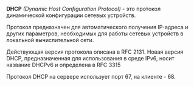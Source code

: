 
**DHCP** *(Dynamic Host Configuration Protocol)* - это протокол динамической конфигурации сетевых устройств.

Протокол предназначен для автоматического получения IP-адреса и других параметров, необходимых для работы сетевых устройств в локальной вычислительной сети.

Действующая версия протокола описана в RFC 2131. Новая версия DHCP, предназначенная для использования в среде IPv6, носит название DHCPv6 и определена в RFC 3315

Протокол DHCP на сервере использует порт 67, на клиенте - 68.